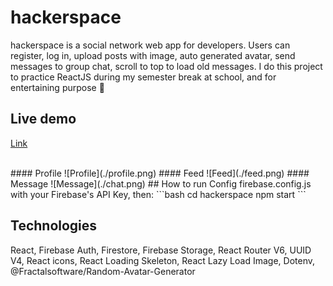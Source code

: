 # hackerspace

hackerspace is a social network web app for developers.
Users can register, log in, upload posts with image, auto generated avatar, send messages to group chat, scroll to top to load old messages.
I do this project to practice ReactJS during my semester break at school, and for entertaining purpose 🤡

## Live demo
[Link](https://hackerspace.netlify.app/auth)

</br>
#### Profile
![Profile](./profile.png)
#### Feed
![Feed](./feed.png)
#### Message
![Message](./chat.png)
## How to run
Config firebase.config.js with your Firebase's API Key, then:
```bash
cd hackerspace
npm start
```

## Technologies
React, Firebase Auth, Firestore, Firebase Storage, React Router V6, UUID V4, React icons, React Loading Skeleton, React Lazy Load Image, Dotenv, @Fractalsoftware/Random-Avatar-Generator

